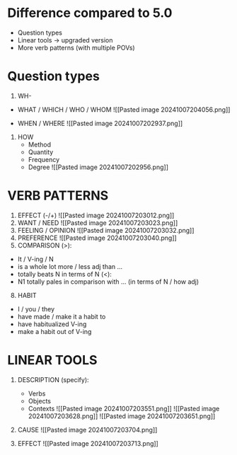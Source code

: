 # Difference compared to 5.0
+ Question types
+ Linear tools -> upgraded version
+ More verb patterns (with multiple POVs)

# Question types
1. WH-
+ WHAT / WHICH / WHO / WHOM
	![[Pasted image 20241007204056.png]]

+ WHEN / WHERE
![[Pasted image 20241007202937.png]]

1. HOW
	+ Method
	+ Quantity
	+ Frequency
	+ Degree
![[Pasted image 20241007202956.png]]

# VERB PATTERNS
1. EFFECT (-/+)
![[Pasted image 20241007203012.png]]
2. WANT / NEED
![[Pasted image 20241007203023.png]]
3. FEELING / OPINION
![[Pasted image 20241007203032.png]]
5. PREFERENCE
![[Pasted image 20241007203040.png]]
7. COMPARISON
(>):
+ It / V-ing / N  
+ is a whole lot more / less adj than ...
+ totally beats N in terms of N
(<):
+ N1 totally pales in comparison with ... (in terms of N / how adj)

8. HABIT
+ I / you / they
+ have made / make it a habit to
+ have habitualized V-ing
+ make a habit out of V-ing

# LINEAR TOOLS
1. DESCRIPTION (specify):
	+ Verbs
	+ Objects
	+ Contexts
![[Pasted image 20241007203551.png]]
![[Pasted image 20241007203628.png]]
![[Pasted image 20241007203651.png]]

2. CAUSE
![[Pasted image 20241007203704.png]]

3. EFFECT
![[Pasted image 20241007203713.png]]